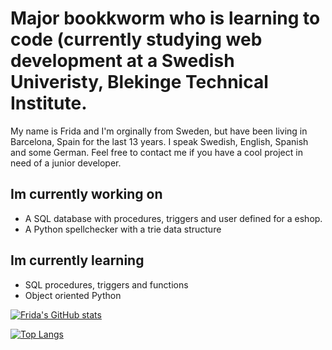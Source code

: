 # Major bookkworm who is learning to code (currently studying web development at a Swedish Univeristy, Blekinge Technical Institute.

My name is Frida and I'm orginally from Sweden, but have been living in Barcelona, Spain for the last 13 years. I speak Swedish, English, Spanish and some German. Feel free to contact me if you have a cool project in need of a junior developer. 

## Im currently working on

* A SQL database with procedures, triggers and user defined for a eshop.
* A Python spellchecker with a trie data structure

## Im currently learning
* SQL procedures, triggers and functions
* Object oriented Python

[![Frida's GitHub stats](https://github-readme-stats.vercel.app/api?username=fridavbg)](https://github.com/fridavbg/github-readme-stats)

[![Top Langs](https://github-readme-stats.vercel.app/api/top-langs/?username=fridavbg&layout=compact&langs_count=8)](https://github.com/fridavbg/github-readme-stats)
